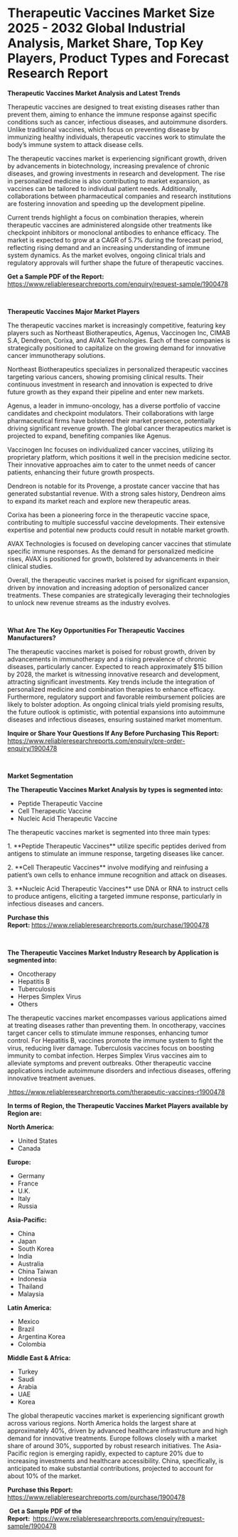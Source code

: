 <p><h1>Therapeutic Vaccines Market Size 2025 - 2032 Global Industrial Analysis, Market Share, Top Key Players, Product Types and Forecast Research Report</h1></p><p><strong>Therapeutic Vaccines Market Analysis and Latest Trends</strong></p>
<p><p>Therapeutic vaccines are designed to treat existing diseases rather than prevent them, aiming to enhance the immune response against specific conditions such as cancer, infectious diseases, and autoimmune disorders. Unlike traditional vaccines, which focus on preventing disease by immunizing healthy individuals, therapeutic vaccines work to stimulate the body’s immune system to attack disease cells.</p><p>The therapeutic vaccines market is experiencing significant growth, driven by advancements in biotechnology, increasing prevalence of chronic diseases, and growing investments in research and development. The rise in personalized medicine is also contributing to market expansion, as vaccines can be tailored to individual patient needs. Additionally, collaborations between pharmaceutical companies and research institutions are fostering innovation and speeding up the development pipeline.</p><p>Current trends highlight a focus on combination therapies, wherein therapeutic vaccines are administered alongside other treatments like checkpoint inhibitors or monoclonal antibodies to enhance efficacy. The market is expected to grow at a CAGR of 5.7% during the forecast period, reflecting rising demand and an increasing understanding of immune system dynamics. As the market evolves, ongoing clinical trials and regulatory approvals will further shape the future of therapeutic vaccines.</p></p>
<p><strong>Get a Sample PDF of the Report:&nbsp;</strong> <a href="https://www.reliableresearchreports.com/enquiry/request-sample/1900478?utm_campaign=2927&utm_medium=2&utm_source=Github&utm_content=ia&utm_term=19042025&utm_id=therapeutic-vaccines">https://www.reliableresearchreports.com/enquiry/request-sample/1900478</a></p>
<p>&nbsp;</p>
<p><strong>Therapeutic Vaccines Major Market Players</strong></p>
<p><p>The therapeutic vaccines market is increasingly competitive, featuring key players such as Northeast Biotherapeutics, Agenus, Vaccinogen Inc, CIMAB S.A, Dendreon, Corixa, and AVAX Technologies. Each of these companies is strategically positioned to capitalize on the growing demand for innovative cancer immunotherapy solutions.</p><p>Northeast Biotherapeutics specializes in personalized therapeutic vaccines targeting various cancers, showing promising clinical results. Their continuous investment in research and innovation is expected to drive future growth as they expand their pipeline and enter new markets.</p><p>Agenus, a leader in immuno-oncology, has a diverse portfolio of vaccine candidates and checkpoint modulators. Their collaborations with large pharmaceutical firms have bolstered their market presence, potentially driving significant revenue growth. The global cancer therapeutics market is projected to expand, benefiting companies like Agenus.</p><p>Vaccinogen Inc focuses on individualized cancer vaccines, utilizing its proprietary platform, which positions it well in the precision medicine sector. Their innovative approaches aim to cater to the unmet needs of cancer patients, enhancing their future growth prospects.</p><p>Dendreon is notable for its Provenge, a prostate cancer vaccine that has generated substantial revenue. With a strong sales history, Dendreon aims to expand its market reach and explore new therapeutic areas.</p><p>Corixa has been a pioneering force in the therapeutic vaccine space, contributing to multiple successful vaccine developments. Their extensive expertise and potential new products could result in notable market growth.</p><p>AVAX Technologies is focused on developing cancer vaccines that stimulate specific immune responses. As the demand for personalized medicine rises, AVAX is positioned for growth, bolstered by advancements in their clinical studies.</p><p>Overall, the therapeutic vaccines market is poised for significant expansion, driven by innovation and increasing adoption of personalized cancer treatments. These companies are strategically leveraging their technologies to unlock new revenue streams as the industry evolves.</p></p>
<p>&nbsp;</p>
<p><strong>What Are The Key Opportunities For Therapeutic Vaccines Manufacturers?</strong></p>
<p><p>The therapeutic vaccines market is poised for robust growth, driven by advancements in immunotherapy and a rising prevalence of chronic diseases, particularly cancer. Expected to reach approximately $15 billion by 2028, the market is witnessing innovative research and development, attracting significant investments. Key trends include the integration of personalized medicine and combination therapies to enhance efficacy. Furthermore, regulatory support and favorable reimbursement policies are likely to bolster adoption. As ongoing clinical trials yield promising results, the future outlook is optimistic, with potential expansions into autoimmune diseases and infectious diseases, ensuring sustained market momentum.</p></p>
<p><strong>Inquire or Share Your Questions If Any Before Purchasing This Report:</strong> <a href="https://www.reliableresearchreports.com/enquiry/pre-order-enquiry/1900478?utm_campaign=2927&utm_medium=2&utm_source=Github&utm_content=ia&utm_term=19042025&utm_id=therapeutic-vaccines">https://www.reliableresearchreports.com/enquiry/pre-order-enquiry/1900478</a></p>
<p>&nbsp;</p>
<p><strong>Market Segmentation</strong></p>
<p><strong>The Therapeutic Vaccines Market Analysis by types is segmented into:</strong></p>
<p><ul><li>Peptide Therapeutic Vaccine</li><li>Cell Therapeutic Vaccine</li><li>Nucleic Acid Therapeutic Vaccine</li></ul></p>
<p><p>The therapeutic vaccines market is segmented into three main types: </p><p>1. **Peptide Therapeutic Vaccines** utilize specific peptides derived from antigens to stimulate an immune response, targeting diseases like cancer.</p><p>2. **Cell Therapeutic Vaccines** involve modifying and reinfusing a patient’s own cells to enhance immune recognition and attack on diseases.</p><p>3. **Nucleic Acid Therapeutic Vaccines** use DNA or RNA to instruct cells to produce antigens, eliciting a targeted immune response, particularly in infectious diseases and cancers.</p></p>
<p><strong>Purchase this Report:&nbsp;</strong><a href="https://www.reliableresearchreports.com/purchase/1900478?utm_campaign=2927&utm_medium=2&utm_source=Github&utm_content=ia&utm_term=19042025&utm_id=therapeutic-vaccines">https://www.reliableresearchreports.com/purchase/1900478</a></p>
<p>&nbsp;</p>
<p><strong>The Therapeutic Vaccines Market Industry Research by Application is segmented into:</strong></p>
<p><ul><li>Oncotherapy</li><li>Hepatitis B</li><li>Tuberculosis</li><li>Herpes Simplex Virus</li><li>Others</li></ul></p>
<p><p>The therapeutic vaccines market encompasses various applications aimed at treating diseases rather than preventing them. In oncotherapy, vaccines target cancer cells to stimulate immune responses, enhancing tumor control. For Hepatitis B, vaccines promote the immune system to fight the virus, reducing liver damage. Tuberculosis vaccines focus on boosting immunity to combat infection. Herpes Simplex Virus vaccines aim to alleviate symptoms and prevent outbreaks. Other therapeutic vaccine applications include autoimmune disorders and infectious diseases, offering innovative treatment avenues.</p></p>
<p><a href="https://www.reliableresearchreports.com/therapeutic-vaccines-r1900478?utm_campaign=2927&utm_medium=2&utm_source=Github&utm_content=ia&utm_term=19042025&utm_id=therapeutic-vaccines">&nbsp;https://www.reliableresearchreports.com/therapeutic-vaccines-r1900478</a></p>
<p><strong>In terms of Region, the Therapeutic Vaccines Market Players available by Region are:</strong></p>
<p>
    <p> <strong> North America: </strong>
        <ul>
            <li>United States</li>
            <li>Canada</li>
        </ul>
        </p> 
    <p> <strong> Europe: </strong>
        <ul>
            <li>Germany</li>
            <li>France</li>
            <li>U.K.</li>
            <li>Italy</li>
            <li>Russia</li>
        </ul>
        </p> 
    <p> <strong> Asia-Pacific: </strong>
        <ul>
            <li>China</li>
            <li>Japan</li>
            <li>South Korea</li>
            <li>India</li>
            <li>Australia</li>
            <li>China Taiwan</li>
            <li>Indonesia</li>
            <li>Thailand</li>
            <li>Malaysia</li>
        </ul>
        </p> 
    <p> <strong> Latin America: </strong>
        <ul>
            <li>Mexico</li>
            <li>Brazil</li>
            <li>Argentina Korea</li>
            <li>Colombia</li>
        </ul>
        </p> 
    <p> <strong> Middle East & Africa: </strong>
        <ul>
            <li>Turkey</li>
            <li>Saudi</li>
            <li>Arabia</li>
            <li>UAE</li>
            <li>Korea</li>
        </ul>
    </p>
    </p>
<p><p>The global therapeutic vaccines market is experiencing significant growth across various regions. North America holds the largest share at approximately 40%, driven by advanced healthcare infrastructure and high demand for innovative treatments. Europe follows closely with a market share of around 30%, supported by robust research initiatives. The Asia-Pacific region is emerging rapidly, expected to capture 20% due to increasing investments and healthcare accessibility. China, specifically, is anticipated to make substantial contributions, projected to account for about 10% of the market.</p></p>
<p><strong>Purchase this Report: </strong><a href="https://www.reliableresearchreports.com/purchase/1900478?utm_campaign=2927&utm_medium=2&utm_source=Github&utm_content=ia&utm_term=19042025&utm_id=therapeutic-vaccines">https://www.reliableresearchreports.com/purchase/1900478</a></p>
<p>&nbsp;<strong>Get a Sample PDF of the Report:&nbsp;&nbsp;</strong><a href="https://www.reliableresearchreports.com/enquiry/request-sample/1900478?utm_campaign=2927&utm_medium=2&utm_source=Github&utm_content=ia&utm_term=19042025&utm_id=therapeutic-vaccines">https://www.reliableresearchreports.com/enquiry/request-sample/1900478</a></p>
<p><strong></strong></p>
<p><p></p><p></p><p></p></p>
